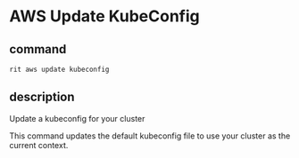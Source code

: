 # AWS Update KubeConfig

## command

```bash
rit aws update kubeconfig
```

## description

Update a kubeconfig for your cluster

This command updates the default kubeconfig file to use your cluster as the current context.
